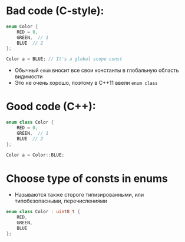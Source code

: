 # Bad code (C-style):
```c
enum Color {
	RED = 0,
	GREEN,  // 1
	BLUE  // 2
};

Color a = BLUE; // It's a global scope const
```
- Обычный `enum` вносит все свои константы в глобальную область видимости
- Это не очень хорошо, поэтому в C++11 ввели `enum class`

# Good code (C++):
```cpp
enum class Color {
	RED = 0,
	GREEN,  // 1
	BLUE  // 2
};

Color a = Color::BLUE;
```
# Choose type of consts in enums
- Называются также сторого типизированными, или типобезопасными, перечислениями
```cpp
enum class Color : uint8_t {
	RED,
	GREEN,
	BLUE
};
```
